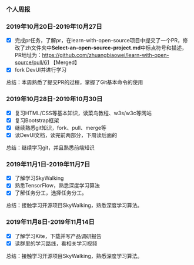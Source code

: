 ### 个人周报

### 2019年10月20日-2019年10月27日

- [x]  完成pr任务，了解pr，在learn-with-open-source项目中提交了一个PR，修改了zh文件夹中**Select-an-open-source-project.md**中标点符号和描述，PR地址为：https://github.com/zhuangbiaowei/learn-with-open-source/pull/61  【Merged】
- [x] fork DevUI并进行学习

总结：本周熟悉了提交PR的过程，掌握了Git基本命令的使用 

### 2019年10月28日-2019年10月30日

- [x] 复习HTML/CSS等基本知识，读菜鸟教程、w3s/w3c等网站
- [x] 复习Bootstrap框架
- [x] 继续熟悉git知识，fork、pull、merge等
- [x] 读DevUI文档，读完前两部分，下周读后面的

总结：继续学习git，并且熟悉前端知识

### 2019年11月1日-2019年11月7日

- [x] 了解学习SkyWalking
- [x] 熟悉TensorFlow，熟悉深度学习算法
- [x] 了解任务分工，选择任务分工。

总结：接触学习开源项目SkyWalking，熟悉深度学习算法。

### 2019年11月8日-2019年11月14日

- [x] 了解学习Kite，下载并写产品调研报告
- [x] 读群里的学习路线，看相关学习视频

总结：接触学习开源项目SkyWalking，熟悉深度学习算法。

